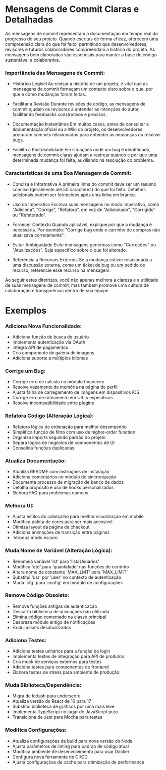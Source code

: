 # Mensagens de Commit Claras e Detalhadas

As mensagens de commit representam a documentação em tempo real do progresso do seu projeto. Quando escritas de forma eficaz, oferecem uma compreensão clara do que foi feito, permitindo que desenvolvedores, revisores e futuros colaboradores compreendam a história do projeto. As mensagens bem elaboradas são essenciais para manter a base de código sustentável e colaborativa.

### Importância das Mensagens de Commit:

- Histórico Legível
Ao revisar a história de um projeto, é vital que as mensagens de commit forneçam um contexto claro sobre o que, por que e como mudanças foram feitas.

- Facilitar a Revisão
Durante revisões de código, as mensagens de commit ajudam os revisores a entender as intenções do autor, facilitando feedbacks construtivos e precisos.

- Documentação Instantânea
Em muitos casos, antes de consultar a documentação oficial ou a Wiki do projeto, os desenvolvedores procuram commits relacionados para entender as mudanças ou resolver bugs.

- Facilita a Rastreabilidade
Em situações onde um bug é identificado, mensagens de commit claras ajudam a rastrear quando e por que uma determinada mudança foi feita, auxiliando na resolução do problema.

### Características de uma Boa Mensagem de Commit:

- Concisa e Informativa
A primeira linha do commit deve ser um resumo conciso (geralmente até 50 caracteres) do que foi feito. Detalhes adicionais podem ser fornecidos após uma linha em branco.

- Uso do Imperativo
Escreva suas mensagens no modo imperativo, como "Adiciona", "Corrige", "Refatora", em vez de "Adicionado", "Corrigido" ou "Refatorado".

- Fornecer Contexto
Quando aplicável, explique por que a mudança é necessária. Por exemplo: "Corrige bug onde o carrinho de compras não atualizava corretamente".

- Evitar Ambiguidade
Evite mensagens genéricas como "Correções" ou "Atualizações". Seja específico sobre o que foi alterado.

- Referência a Recursos Externos
Se a mudança estiver relacionada a uma discussão externa, como um ticket de bug ou um pedido de recurso, referencie esse recurso na mensagem.

Ao seguir estas diretrizes, você não apenas melhora a clareza e a utilidade de suas mensagens de commit, mas também promove uma cultura de colaboração e transparência dentro de sua equipe.

# Exemplos

### Adiciona Nova Funcionalidade:
- Adiciona função de busca de usuário
- Implementa autenticação via OAuth
- Integra API de pagamentos
- Cria componente de galeria de imagens
- Adiciona suporte a múltiplos idiomas

### Corrige um Bug:
- Corrige erro de cálculo no módulo financeiro
- Resolve vazamento de memória na página de perfil
- Ajusta falha de carregamento de imagens em dispositivos iOS
- Corrige erro de roteamento em URLs específicas
- Resolve incompatibilidade entre plugins

### Refatora Código (Alteração Lógica):
- Refatora lógica de ordenação para melhor desempenho
- Simplifica função de filtro com uso de higher-order function
- Organiza imports seguindo padrão do projeto
- Separa lógica de negócios de componentes de UI
- Consolida funções duplicadas

### Atualiza Documentação:
- Atualiza README com instruções de instalação
- Adiciona comentários no módulo de sincronização
- Documenta processo de migração de banco de dados
- Detalha propósito e uso de hooks personalizados
- Elabora FAQ para problemas comuns

### Melhora UI:
- Ajusta estilos do cabeçalho para melhor visualização em mobile
- Modifica paleta de cores para ser mais acessível
- Otimiza layout da página de checkout
- Adiciona animações de transição entre páginas
- Introduz modo escuro

### Muda Nome de Variável (Alteração Lógica):
- Renomeia variável 'lst' para 'listaUsuarios'
- Modifica 'qtd' para 'quantidade' nas funções de carrinho
- Altera nome da constante 'MAX_LMT' para 'MAX_LIMIT'
- Substitui 'usr' por 'user' no contexto de autenticação
- Muda 'cfg' para 'config' em módulo de configurações

### Remove Código Obsoleto:
- Remove funções antigas de autenticação
- Descarta biblioteca de animações não utilizada
- Elimina código comentado na classe principal
- Despreza módulo antigo de notificações
- Exclui assets desatualizados

### Adiciona Testes:
- Adiciona testes unitários para a função de login
- Implementa testes de integração para API de produtos
- Cria mock de serviços externos para testes
- Adiciona testes para componentes de frontend
- Elabora testes de stress para ambiente de produção

### Muda Biblioteca/Dependência:
- Migra de lodash para underscore
- Atualiza versão do React de 16 para 17
- Substitui biblioteca de gráficos por uma mais leve
- Implementa TypeScript no lugar de JavaScript puro
- Transiciona de Jest para Mocha para testes

### Modifica Configurações:
- Atualiza configurações de build para nova versão do Node
- Ajusta parâmetros de linting para padrão de código atual
- Modifica ambiente de desenvolvimento para usar Docker
- Configura nova ferramenta de CI/CD
- Ajusta configurações de cache para otimização de performance
